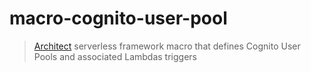 # macro-cognito-user-pool

> [Architect](arc.codes) serverless framework macro that defines Cognito User Pools and associated Lambdas triggers

